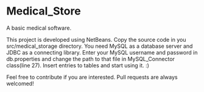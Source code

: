 # Medical_Store
A basic medical software.

This project is developed using NetBeans. Copy the source code in you src/medical_storage directory. You need MySQL as a database server and JDBC as a connecting library. Enter your MySQL username and password in db.properties and change the path to that file in MySQL_Connector class(line 27). Insert entries to tables and start using it. :)

Feel free to contribute if you are interested. Pull requests are always welcomed!
